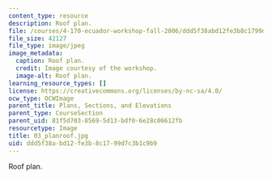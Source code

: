 ```yaml
---
content_type: resource
description: Roof plan.
file: /courses/4-170-ecuador-workshop-fall-2006/ddd5f38abd12fe3b8c1799d7c3b1c9b9_03_planroof.jpg
file_size: 42127
file_type: image/jpeg
image_metadata:
  caption: Roof plan.
  credit: Image courtesy of the workshop.
  image-alt: Roof plan.
learning_resource_types: []
license: https://creativecommons.org/licenses/by-nc-sa/4.0/
ocw_type: OCWImage
parent_title: Plans, Sections, and Elevations
parent_type: CourseSection
parent_uid: 81f5d703-8569-5d13-bdf0-6e28c06612fb
resourcetype: Image
title: 03_planroof.jpg
uid: ddd5f38a-bd12-fe3b-8c17-99d7c3b1c9b9
---
```

Roof plan.